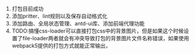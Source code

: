 1. 打包目前成功
2. 添加pritter、lint规则以及保存自动格式化
3. 添加路由、全局状态管理、antd-ui库、添加前端代理功能
4. TODO:搞懂css-loader可以直接打包css中的背景图片，但是如果这个时候设置了file-loader两者就会有冲突导致打包的背景图片文件名称错误，如果使用webpack5提供的打包方式就能正常输出，
